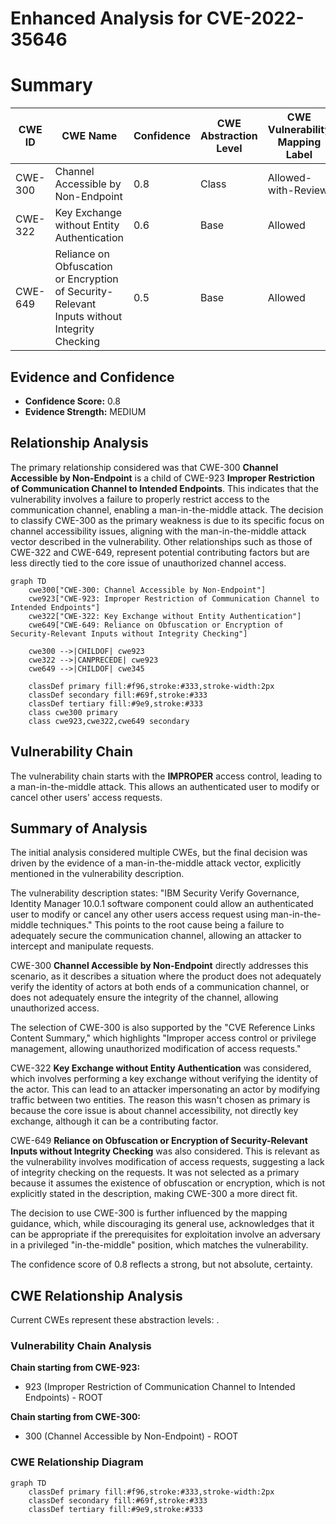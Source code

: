 # Enhanced Analysis for CVE-2022-35646

# Summary
| CWE ID | CWE Name | Confidence | CWE Abstraction Level | CWE Vulnerability Mapping Label | CWE-Vulnerability Mapping Notes |
|---|---|---|---|---|---|
| CWE-300 | Channel Accessible by Non-Endpoint | 0.8 | Class | Allowed-with-Review | Primary CWE |
| CWE-322 | Key Exchange without Entity Authentication | 0.6 | Base | Allowed | Secondary Candidate |
| CWE-649 | Reliance on Obfuscation or Encryption of Security-Relevant Inputs without Integrity Checking | 0.5 | Base | Allowed | Secondary Candidate |

## Evidence and Confidence

*   **Confidence Score:** 0.8
*   **Evidence Strength:** MEDIUM

## Relationship Analysis
The primary relationship considered was that CWE-300 **Channel Accessible by Non-Endpoint** is a child of CWE-923 **Improper Restriction of Communication Channel to Intended Endpoints**. This indicates that the vulnerability involves a failure to properly restrict access to the communication channel, enabling a man-in-the-middle attack.
The decision to classify CWE-300 as the primary weakness is due to its specific focus on channel accessibility issues, aligning with the man-in-the-middle attack vector described in the vulnerability. Other relationships such as those of CWE-322 and CWE-649, represent potential contributing factors but are less directly tied to the core issue of unauthorized channel access.

```mermaid
graph TD
    cwe300["CWE-300: Channel Accessible by Non-Endpoint"]
    cwe923["CWE-923: Improper Restriction of Communication Channel to Intended Endpoints"]
    cwe322["CWE-322: Key Exchange without Entity Authentication"]
    cwe649["CWE-649: Reliance on Obfuscation or Encryption of Security-Relevant Inputs without Integrity Checking"]
    
    cwe300 -->|CHILDOF| cwe923
    cwe322 -->|CANPRECEDE| cwe923
    cwe649 -->|CHILDOF| cwe345
    
    classDef primary fill:#f96,stroke:#333,stroke-width:2px
    classDef secondary fill:#69f,stroke:#333
    classDef tertiary fill:#9e9,stroke:#333
    class cwe300 primary
    class cwe923,cwe322,cwe649 secondary
```

## Vulnerability Chain
The vulnerability chain starts with the **IMPROPER** access control, leading to a man-in-the-middle attack. This allows an authenticated user to modify or cancel other users' access requests.

## Summary of Analysis
The initial analysis considered multiple CWEs, but the final decision was driven by the evidence of a man-in-the-middle attack vector, explicitly mentioned in the vulnerability description.

The vulnerability description states: "IBM Security Verify Governance, Identity Manager 10.0.1 software component could allow an authenticated user to modify or cancel any other users access request using man-in-the-middle techniques."
This points to the root cause being a failure to adequately secure the communication channel, allowing an attacker to intercept and manipulate requests.

CWE-300 **Channel Accessible by Non-Endpoint** directly addresses this scenario, as it describes a situation where the product does not adequately verify the identity of actors at both ends of a communication channel, or does not adequately ensure the integrity of the channel, allowing unauthorized access.

The selection of CWE-300 is also supported by the "CVE Reference Links Content Summary," which highlights "Improper access control or privilege management, allowing unauthorized modification of access requests."

CWE-322 **Key Exchange without Entity Authentication** was considered, which involves performing a key exchange without verifying the identity of the actor. This can lead to an attacker impersonating an actor by modifying traffic between two entities. The reason this wasn't chosen as primary is because the core issue is about channel accessibility, not directly key exchange, although it can be a contributing factor.

CWE-649 **Reliance on Obfuscation or Encryption of Security-Relevant Inputs without Integrity Checking** was also considered. This is relevant as the vulnerability involves modification of access requests, suggesting a lack of integrity checking on the requests. It was not selected as a primary because it assumes the existence of obfuscation or encryption, which is not explicitly stated in the description, making CWE-300 a more direct fit.

The decision to use CWE-300 is further influenced by the mapping guidance, which, while discouraging its general use, acknowledges that it can be appropriate if the prerequisites for exploitation involve an adversary in a privileged "in-the-middle" position, which matches the vulnerability.

The confidence score of 0.8 reflects a strong, but not absolute, certainty.


## CWE Relationship Analysis

Current CWEs represent these abstraction levels: .


### Vulnerability Chain Analysis

**Chain starting from CWE-923:**
- 923 (Improper Restriction of Communication Channel to Intended Endpoints) - ROOT


**Chain starting from CWE-300:**
- 300 (Channel Accessible by Non-Endpoint) - ROOT



### CWE Relationship Diagram

```mermaid
graph TD
    classDef primary fill:#f96,stroke:#333,stroke-width:2px
    classDef secondary fill:#69f,stroke:#333
    classDef tertiary fill:#9e9,stroke:#333
```